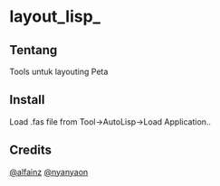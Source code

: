 # layout_lisp_
## Tentang
Tools untuk layouting Peta
## Install
Load .fas file from Tool->AutoLisp->Load Application..
## Credits
[@alfainz](https://github.com/alfains)
[@nyanyaon](https://github.com/nyanyaon)
